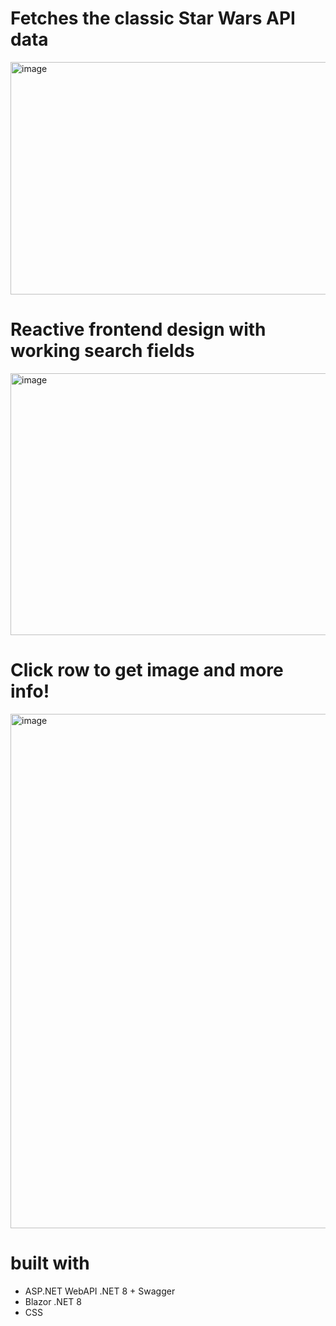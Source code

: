# Fetches the classic Star Wars API data
<img width="1594" height="372" alt="image" src="https://github.com/user-attachments/assets/0a7f34ab-177e-4455-b5ee-887ad4c62524" />


# Reactive frontend design with working search fields
<img width="823" height="419" alt="image" src="https://github.com/user-attachments/assets/5bfb652b-2b30-49a7-b574-32b3568f20ac" />


# Click row to get image and more info!
<img width="1617" height="823" alt="image" src="https://github.com/user-attachments/assets/a7d6e696-8a75-4689-9b42-7bab2bf3e29f" />


# built with
- ASP.NET WebAPI .NET 8 + Swagger
- Blazor .NET 8
- CSS
